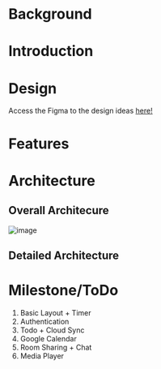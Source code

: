 # Background

# Introduction

# Design
Access the Figma to the design ideas [here!](https://www.figma.com/file/3hHm2LPEulpZRsPb4b2X8f/PomoPomoPomo-(Copy))
# Features

# Architecture
## Overall Architecure
![image](https://github.com/user-attachments/assets/d2b656f4-bd6a-4450-a022-aabc81fced41)

## Detailed Architecture

# Milestone/ToDo
1. Basic Layout + Timer
2. Authentication
3. Todo + Cloud Sync 
4. Google Calendar
5. Room Sharing + Chat
6. Media Player

